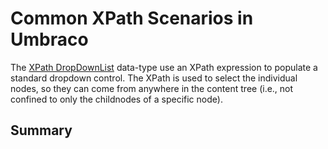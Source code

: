 # Common XPath Scenarios in Umbraco

The [XPath DropDownList][1] data-type use an XPath expression to populate a standard dropdown control. The XPath is used to select the individual nodes, so they can come from anywhere in the content tree (i.e., not confined to only the childnodes of a specific node).


[1]: (http://our.umbraco.org/documentation/Using-Umbraco/Backoffice-Overview/Data-Types/#XPathDropDownList)



## Summary

